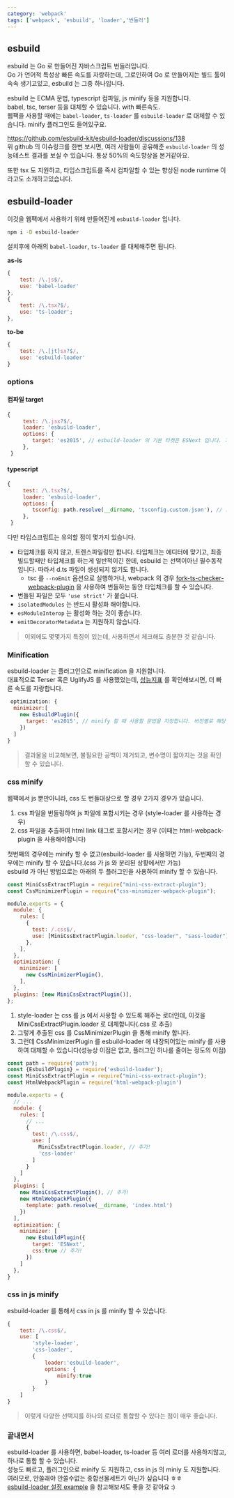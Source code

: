 ```yaml
---
category: 'webpack'
tags: ['webpack', 'esbuild', 'loader','번들러']
---
```


## esbuild 

esbuild 는 Go 로 만들어진 자바스크립트 번들러입니다.   
Go 가 언어적 특성상 빠른 속도를 자랑하는데, 그로인하여 Go 로 만들어지는 빌드 툴이 속속 생기고있고, esbuild 는 그중 하나입니다.   

esbuild 는 ECMA 문법, typescript 컴파일, js minify 등을 지원합니다.   
babel, tsc, terser 등을 대체할 수 있습니다. with 빠른속도.   
웹팩을 사용할 때에는 `babel-loader`, `ts-loader` 를 `esbuild-loader` 로 대체할 수 있습니다. minify 플러그인도 들어있구요.   

https://github.com/esbuild-kit/esbuild-loader/discussions/138   
위 github 의 이슈링크를 한번 보시면, 여러 사람들이 공유해준 `esbuild-loader` 의 성능테스트 결과를 보실 수 있습니다. 통상 50%의 속도향상을 본거같아요.

또한 tsx 도 지원하고, 타입스크립트를 즉시 컴파일할 수 있는 향상된 node runtime 이라고도 소개하고있습니다.

## esbuild-loader

이것을 웹팩에서 사용하기 위해 만들어진게 `esbuild-loader` 입니다.   

```bash
npm i -D esbuild-loader
```

설치후에 아래의 `babel-loader`, `ts-loader` 를 대체해주면 됩니다.

**as-is**
```js
{
    test: /\.js$/,
    use: 'babel-loader'
},
{
    test: /\.tsx?$/,
    use: 'ts-loader';
},
```

**to-be**
```js
{
    test: /\.[jt]sx?$/,
    use: 'esbuild-loader'
}
```

### options

#### 컴파일 target

```js
{
     test: /\.jsx?$/,
     loader: 'esbuild-loader',
     options: {
        target: 'es2015', // esbuild-loader 의 기본 타켓은 ESNext 입니다. 기본적으로 어떤 transpile 도 하지 않기 때문에, 이 옵션을 통해 타겟을 지정해주어야합니다.
     },
 }
```

#### typescript

```js
{
     test: /\.tsx?$/,
     loader: 'esbuild-loader',
     options: {
        tsconfig: path.resolve(__dirname, 'tsconfig.custom.json'), // 프로젝트의 루트에 tscofnig.json 이있다면, 자동으로 인식합니다. 하지만 지정하고싶다면, 이 옵션을 통해 tsconfig 를 지정해주어야합니다.
     },
 }
```

다만 타입스크립트는 유의할 점이 몇가지 있습니다.   

- 타입체크를 하지 않고, 트렌스파일링만 합니다. 타입체크는 에디터에 맞기고, 최종 빌드할때만 타입체크를 하는게 일반적이긴 한데, esbuild 는 선택이아닌 필수동작입니다. 따라서 d.ts 파일이 생성되지 않기도 합니다.
  - tsc 를 `--noEmit` 옵션으로 실행하거나, webpack 의 경우 [fork-ts-checker-webpack-plugin](https://github.com/TypeStrong/fork-ts-checker-webpack-plugin) 을 사용하여 번들하는 동안 타입체크를 할 수 있습니다.
- 번들된 파일은 모두 `'use strict'` 가 붙습니다. 
- `isolatedModules` 는 반드시 활성화 해야합니다. 
- `esModuleInterop` 는 활성화 하는 것이 좋습니다.
- `emitDecoratorMetadata` 는 지원하지 않습니다.

> 이외에도 몇몇가지 특징이 있는데, 사용하면서 체크해도 충분한 것 같습니다.

### Minification

esbuild-loader 는 플러그인으로 minification 을 지원합니다.   
대표적으로 Terser 혹은 UglifyJS 를 사용했었는데, [성능지표](https://github.com/privatenumber/minification-benchmarks) 를 확인해보시면, 더 빠른 속도를 자랑합니다.   

```js
 optimization: {
  minimizer:[
    new EsbuildPlugin({
      target: 'es2015', // minify 할 때 사용할 문법을 지정합니다. 버전별로 해당 문법을 활용합니다.
    })
  ]
}
```

> 결과물을 비교해보면, 불필요한 공백이 제거되고, 변수명이 짧아지는 것을 확인할 수 있습니다.

### css minify

웹팩에서 js 뿐만아니라, css 도 번들대상으로 할 경우 2가지 경우가 있습니다.   

1. css 파일을 번들링하여 js 파일에 포함시키는 경우 (style-loader 를 사용하는 경우)
2. css 파일을 추출하여 html link 태그로 포함시키는 경우 (이때는 html-webpack-plugin 을 사용해야합니다)

첫번째의 경우에는 minify 할 수 없고(esbuild-loader 를 사용하면 가능), 두번째의 경우에는 minify 할 수 있습니다.(css 가 js 와 분리된 상황에서만 가능)   
esbuild 가 아닌 방법으로는 아래의 두 플러그인을 사용하여 minify 할 수 있습니다.

```js 
const MiniCssExtractPlugin = require("mini-css-extract-plugin");
const CssMinimizerPlugin = require("css-minimizer-webpack-plugin");

module.exports = {
  module: {
    rules: [
      {
        test: /.css$/,
        use: [MiniCssExtractPlugin.loader, "css-loader", "sass-loader"],
      },
    ],
  },
  optimization: {
    minimizer: [
      new CssMinimizerPlugin(),
    ],
  },
  plugins: [new MiniCssExtractPlugin()],
};

```

1. style-loader 는 css 를 js 에서 사용할 수 있도록 해주는 로더인데, 이것을 MiniCssExtractPlugin.loader 로 대체합니다(.css 로 추출)
2. 그렇게 추출된 css 를 CssMinimizerPlugin 을 통해 minify 합니다.
3. 그런데 CssMinimizerPlugin 를 esbuild-loader 에 내장되어있는 minify 를 사용하여 대체할 수 있습니다(성능상 이점은 없고, 플러그인 하나를 줄이는 정도의 이점)

```js
const path = require('path');
const {EsbuildPlugin} = require('esbuild-loader');
const MiniCssExtractPlugin = require("mini-css-extract-plugin");
const HtmlWebpackPlugin = require('html-webpack-plugin')

module.exports = {
  // ...
  module: {
    rules: [
      // ...
      {
        test: /\.css$/,
        use: [
          MiniCssExtractPlugin.loader, // 추가!
          'css-loader'
        ]
      }
    ]
  },
  plugins: [
    new MiniCssExtractPlugin(), // 추가!
    new HtmlWebpackPlugin({
      template: path.resolve(__dirname, 'index.html')
    })
  ],
  optimization: {
    minimizer: [
      new EsbuildPlugin({
        target: 'ESNext',
        css:true // 추가!
      })
    ]
  },
}
```

### css in js minify

esbuild-loader 를 통해서 css in js 를 minify 할 수 있습니다.   

```js
{
    test: /\.css$/,
    use: [
        'style-loader',
        'css-loader',
        {
            loader:'esbuild-loader',
            options: {
                minify:true
            }
        }
    ]
}
```

> 이렇게 다양한 선택지를 하나의 로더로 통합할 수 있다는 점이 매우 좋습니다.

### 끝내면서

esbuild-loader 를 사용하면, babel-loader, ts-loader 등 여러 로더를 사용하지않고, 하나로 통합 할 수 있습니다.   
성능도 빠르고, 플러그인으로 minify 도 지원하고, css in js 의 miniy 도 지원합니다.   
여러모로, 안쓸래야 안쓸수없는 종합선물세트가 아닌가 싶습니다 ㅎㅎ   
[esbuild-loader 설정 example](https://github.com/esbuild-kit/esbuild-loader-examples) 을 참고해보셔도 좋을 것 같아요 :)

